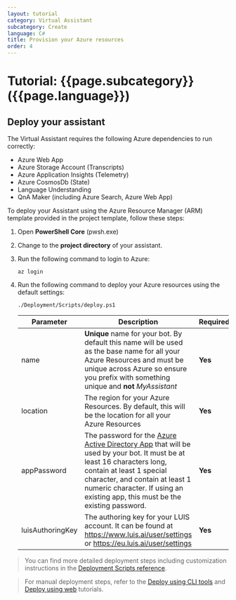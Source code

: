 ```yaml
---
layout: tutorial
category: Virtual Assistant
subcategory: Create
language: C#
title: Provision your Azure resources
order: 4
---
```


# Tutorial: {{page.subcategory}} ({{page.language}})

## Deploy your assistant

The Virtual Assistant requires the following Azure dependencies to run correctly:

- Azure Web App
- Azure Storage Account (Transcripts)
- Azure Application Insights (Telemetry)
- Azure CosmosDb (State)
- Language Understanding
- QnA Maker (including Azure Search, Azure Web App)

To deploy your Assistant using the Azure Resource Manager (ARM) template provided in the project template, follow these steps:

1. Open **PowerShell Core** (pwsh.exe)
2. Change to the **project directory** of your assistant.
1. Run the following command to login to Azure:
    ```shell
    az login
    ```

1. Run the following command to deploy your Azure resources using the default settings:

    ```shell
    ./Deployment/Scripts/deploy.ps1
    ```
    
    Parameter | Description | Required
    --------- | ----------- | --------
    name | **Unique** name for your bot. By default this name will be used as the base name for all your Azure Resources and must be unique across Azure so ensure you prefix with something unique and **not** *MyAssistant* | **Yes**
    location | The region for your Azure Resources. By default, this will be the location for all your Azure Resources | **Yes**
    appPassword | The password for the [Azure Active Directory App](https://ms.portal.azure.com/#blade/Microsoft_AAD_IAM/ActiveDirectoryMenuBlade/Overview) that will be used by your bot. It must be at least 16 characters long, contain at least 1 special character, and contain at least 1 numeric character. If using an existing app, this must be the existing password. | **Yes**
    luisAuthoringKey | The authoring key for your LUIS account. It can be found at https://www.luis.ai/user/settings or https://eu.luis.ai/user/settings | **Yes**

> You can find more detailed deployment steps including customization instructions in the [Deployment Scripts reference]({{site.baseurl}}/help/reference/deployment-scripts/). 

> For manual deployment steps, refer to the [Deploy using CLI tools]({{site.baseurl}}/virtual-assistant/tutorials/deploy-assistant/cli/1-intro/) and [Deploy using web]({{site.baseurl}}/virtual-assistant/tutorials/deploy-assistant/web/1-intro/) tutorials.
